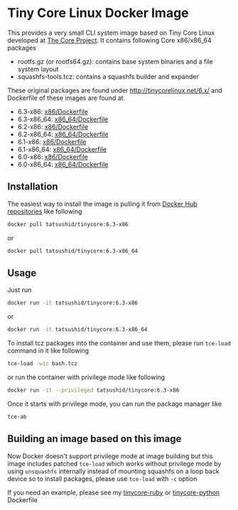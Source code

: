 Tiny Core Linux Docker Image
============================

This provides a very small CLI system image based on Tiny Core Linux developed
at [The Core Project](http://tinycorelinux.net). It contains following Core
x86/x86\_64 packages

- rootfs.gz (or rootfs64.gz): contains base system binaries and a file system
  layout
- squashfs-tools.tcz: contains a squashfs builder and expander

These original packages are found under http://tinycorelinux.net/6.x/ and
Dockerfile of these images are found at

- 6.3-x86:
  [x86/Dockerfile](https://github.com/tatsushid/docker-tinycore/blob/master/6.3/x86/Dockerfile)
- 6.3-x86\_64:
  [x86\_64/Dockerfile](https://github.com/tatsushid/docker-tinycore/blob/master/6.3/x86_64/Dockerfile)
- 6.2-x86:
  [x86/Dockerfile](https://github.com/tatsushid/docker-tinycore/blob/master/6.2/x86/Dockerfile)
- 6.2-x86\_64:
  [x86\_64/Dockerfile](https://github.com/tatsushid/docker-tinycore/blob/master/6.2/x86_64/Dockerfile)
- 6.1-x86:
  [x86/Dockerfile](https://github.com/tatsushid/docker-tinycore/blob/master/6.1/x86/Dockerfile)
- 6.1-x86\_64:
  [x86\_64/Dockerfile](https://github.com/tatsushid/docker-tinycore/blob/master/6.1/x86_64/Dockerfile)
- 6.0-x86:
  [x86/Dockerfile](https://github.com/tatsushid/docker-tinycore/blob/master/6.0/x86/Dockerfile)
- 6.0-x86\_64:
  [x86\_64/Dockerfile](https://github.com/tatsushid/docker-tinycore/blob/master/6.0/x86_64/Dockerfile)

## Installation

The easiest way to install the image is pulling it from
[Docker Hub repositories](https://registry.hub.docker.com/) like following

```bash
docker pull tatsushid/tinycore:6.3-x86
```

or

```bash
docker pull tatsushid/tinycore:6.3-x86_64
```

## Usage

Just run

```bash
docker run -it tatsushid/tinycore:6.3-x86
```

or

```bash
docker run -it tatsushid/tinycore:6.3-x86_64
```

To install tcz packages into the container and use them, please run `tce-load`
command in it like following

```bash
tce-load -wic bash.tcz
```

or run the container with privilege mode like following

```bash
docker run -it --privileged tatsushid/tinycore:6.3-x86
```

Once it starts with privilege mode, you can run the package manager like

```bash
tce-ab
```

## Building an image based on this image

Now Docker doesn't support privilege mode at image building but this image
includes patched `tce-load` which works without privilege mode by using
`unsquashfs` internally instead of mounting squashfs on a loop back device so
to install packages, please use `tce-load` with `-c` option

If you need an example, please see my
[tinycore-ruby](https://github.com/tatsushid/docker-tinycore-ruby) or
[tinycore-python](https://github.com/tatsushid/docker-tinycore-python)
Dockerfile
